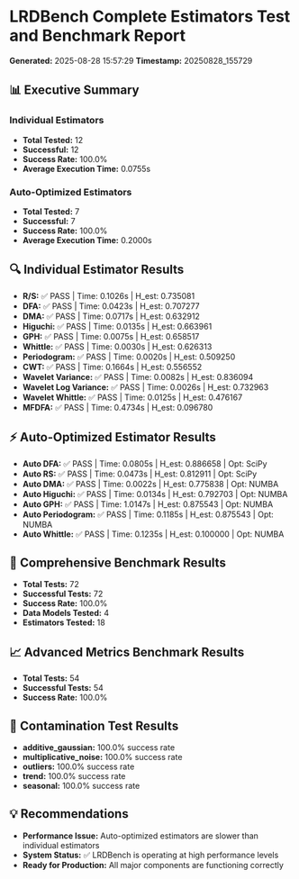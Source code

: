 
# LRDBench Complete Estimators Test and Benchmark Report

**Generated:** 2025-08-28 15:57:29
**Timestamp:** 20250828_155729

## 📊 Executive Summary

### Individual Estimators
- **Total Tested:** 12
- **Successful:** 12
- **Success Rate:** 100.0%
- **Average Execution Time:** 0.0755s

### Auto-Optimized Estimators
- **Total Tested:** 7
- **Successful:** 7
- **Success Rate:** 100.0%
- **Average Execution Time:** 0.2000s

## 🔍 Individual Estimator Results

- **R/S:** ✅ PASS | Time: 0.1026s | H_est: 0.735081
- **DFA:** ✅ PASS | Time: 0.0423s | H_est: 0.707277
- **DMA:** ✅ PASS | Time: 0.0717s | H_est: 0.632912
- **Higuchi:** ✅ PASS | Time: 0.0135s | H_est: 0.663961
- **GPH:** ✅ PASS | Time: 0.0075s | H_est: 0.658517
- **Whittle:** ✅ PASS | Time: 0.0030s | H_est: 0.626313
- **Periodogram:** ✅ PASS | Time: 0.0020s | H_est: 0.509250
- **CWT:** ✅ PASS | Time: 0.1664s | H_est: 0.556552
- **Wavelet Variance:** ✅ PASS | Time: 0.0082s | H_est: 0.836094
- **Wavelet Log Variance:** ✅ PASS | Time: 0.0026s | H_est: 0.732963
- **Wavelet Whittle:** ✅ PASS | Time: 0.0125s | H_est: 0.476167
- **MFDFA:** ✅ PASS | Time: 0.4734s | H_est: 0.096780

## ⚡ Auto-Optimized Estimator Results

- **Auto DFA:** ✅ PASS | Time: 0.0805s | H_est: 0.886658 | Opt: SciPy
- **Auto RS:** ✅ PASS | Time: 0.0473s | H_est: 0.812911 | Opt: SciPy
- **Auto DMA:** ✅ PASS | Time: 0.0022s | H_est: 0.775838 | Opt: NUMBA
- **Auto Higuchi:** ✅ PASS | Time: 0.0134s | H_est: 0.792703 | Opt: NUMBA
- **Auto GPH:** ✅ PASS | Time: 1.0147s | H_est: 0.875543 | Opt: NUMBA
- **Auto Periodogram:** ✅ PASS | Time: 0.1185s | H_est: 0.875543 | Opt: NUMBA
- **Auto Whittle:** ✅ PASS | Time: 0.1235s | H_est: 0.100000 | Opt: NUMBA

## 🚀 Comprehensive Benchmark Results

- **Total Tests:** 72
- **Successful Tests:** 72
- **Success Rate:** 100.0%
- **Data Models Tested:** 4
- **Estimators Tested:** 18

## 📈 Advanced Metrics Benchmark Results

- **Total Tests:** 54
- **Successful Tests:** 54
- **Success Rate:** 100.0%

## 🧪 Contamination Test Results

- **additive_gaussian:** 100.0% success rate
- **multiplicative_noise:** 100.0% success rate
- **outliers:** 100.0% success rate
- **trend:** 100.0% success rate
- **seasonal:** 100.0% success rate

## 💡 Recommendations

- **Performance Issue:** Auto-optimized estimators are slower than individual estimators
- **System Status:** ✅ LRDBench is operating at high performance levels
- **Ready for Production:** All major components are functioning correctly
